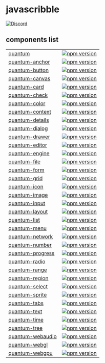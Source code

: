 # javascribble

[![Discord](https://img.shields.io/discord/714863701802352671.svg?label=&logo=discord&logoColor=ffffff&color=7389D8&labelColor=6A7EC2)](https://discord.gg/enBATx9)

## components list

|                                                                      |                                                                                                                                               |
|----------------------------------------------------------------------|-----------------------------------------------------------------------------------------------------------------------------------------------|
| [quantum](https://github.com/javascribble/quantum)                   | [![npm version](https://badge.fury.io/js/@javascribble%2Fquantum.svg)](https://www.npmjs.com/package/@javascribble/quantum)                   |
| [quantum-anchor](https://github.com/javascribble/quantum-anchor)     | [![npm version](https://badge.fury.io/js/@javascribble%2Fquantum-anchor.svg)](https://www.npmjs.com/package/@javascribble/quantum-anchor)     |
| [quantum-button](https://github.com/javascribble/quantum-button)     | [![npm version](https://badge.fury.io/js/@javascribble%2Fquantum-button.svg)](https://www.npmjs.com/package/@javascribble/quantum-button)     |
| [quantum-canvas](https://github.com/javascribble/quantum-canvas)     | [![npm version](https://badge.fury.io/js/@javascribble%2Fquantum-canvas.svg)](https://www.npmjs.com/package/@javascribble/quantum-canvas)     |
| [quantum-card](https://github.com/javascribble/quantum-card)         | [![npm version](https://badge.fury.io/js/@javascribble%2Fquantum-card.svg)](https://www.npmjs.com/package/@javascribble/quantum-card)         |
| [quantum-check](https://github.com/javascribble/quantum-check)       | [![npm version](https://badge.fury.io/js/@javascribble%2Fquantum-check.svg)](https://www.npmjs.com/package/@javascribble/quantum-check)       |
| [quantum-color](https://github.com/javascribble/quantum-color)       | [![npm version](https://badge.fury.io/js/@javascribble%2Fquantum-color.svg)](https://www.npmjs.com/package/@javascribble/quantum-color)       |
| [quantum-context](https://github.com/javascribble/quantum-context)   | [![npm version](https://badge.fury.io/js/@javascribble%2Fquantum-context.svg)](https://www.npmjs.com/package/@javascribble/quantum-context)   |
| [quantum-details](https://github.com/javascribble/quantum-details)   | [![npm version](https://badge.fury.io/js/@javascribble%2Fquantum-details.svg)](https://www.npmjs.com/package/@javascribble/quantum-details)   |
| [quantum-dialog](https://github.com/javascribble/quantum-dialog)     | [![npm version](https://badge.fury.io/js/@javascribble%2Fquantum-dialog.svg)](https://www.npmjs.com/package/@javascribble/quantum-dialog)     |
| [quantum-drawer](https://github.com/javascribble/quantum-drawer)     | [![npm version](https://badge.fury.io/js/@javascribble%2Fquantum-drawer.svg)](https://www.npmjs.com/package/@javascribble/quantum-drawer)     |
| [quantum-editor](https://github.com/javascribble/quantum-editor)     | [![npm version](https://badge.fury.io/js/@javascribble%2Fquantum-editor.svg)](https://www.npmjs.com/package/@javascribble/quantum-editor)     |
| [quantum-engine](https://github.com/javascribble/quantum-engine)     | [![npm version](https://badge.fury.io/js/@javascribble%2Fquantum-engine.svg)](https://www.npmjs.com/package/@javascribble/quantum-engine)     |
| [quantum-file](https://github.com/javascribble/quantum-file)         | [![npm version](https://badge.fury.io/js/@javascribble%2Fquantum-file.svg)](https://www.npmjs.com/package/@javascribble/quantum-file)         |
| [quantum-form](https://github.com/javascribble/quantum-form)         | [![npm version](https://badge.fury.io/js/@javascribble%2Fquantum-form.svg)](https://www.npmjs.com/package/@javascribble/quantum-form)         |
| [quantum-grid](https://github.com/javascribble/quantum-grid)         | [![npm version](https://badge.fury.io/js/@javascribble%2Fquantum-grid.svg)](https://www.npmjs.com/package/@javascribble/quantum-grid)         |
| [quantum-icon](https://github.com/javascribble/quantum-icon)         | [![npm version](https://badge.fury.io/js/@javascribble%2Fquantum-icon.svg)](https://www.npmjs.com/package/@javascribble/quantum-icon)         |
| [quantum-image](https://github.com/javascribble/quantum-image)       | [![npm version](https://badge.fury.io/js/@javascribble%2Fquantum-image.svg)](https://www.npmjs.com/package/@javascribble/quantum-image)       |
| [quantum-input](https://github.com/javascribble/quantum-input)       | [![npm version](https://badge.fury.io/js/@javascribble%2Fquantum-input.svg)](https://www.npmjs.com/package/@javascribble/quantum-input)       |
| [quantum-layout](https://github.com/javascribble/quantum-layout)     | [![npm version](https://badge.fury.io/js/@javascribble%2Fquantum-layout.svg)](https://www.npmjs.com/package/@javascribble/quantum-layout)     |
| [quantum-list](https://github.com/javascribble/quantum-list)         | [![npm version](https://badge.fury.io/js/@javascribble%2Fquantum-list.svg)](https://www.npmjs.com/package/@javascribble/quantum-list)         |
| [quantum-menu](https://github.com/javascribble/quantum-menu)         | [![npm version](https://badge.fury.io/js/@javascribble%2Fquantum-menu.svg)](https://www.npmjs.com/package/@javascribble/quantum-menu)         |
| [quantum-network](https://github.com/javascribble/quantum-network)   | [![npm version](https://badge.fury.io/js/@javascribble%2Fquantum-network.svg)](https://www.npmjs.com/package/@javascribble/quantum-network)   |
| [quantum-number](https://github.com/javascribble/quantum-number)     | [![npm version](https://badge.fury.io/js/@javascribble%2Fquantum-number.svg)](https://www.npmjs.com/package/@javascribble/quantum-number)     |
| [quantum-progress](https://github.com/javascribble/quantum-progress) | [![npm version](https://badge.fury.io/js/@javascribble%2Fquantum-progress.svg)](https://www.npmjs.com/package/@javascribble/quantum-progress) |
| [quantum-radio](https://github.com/javascribble/quantum-radio)       | [![npm version](https://badge.fury.io/js/@javascribble%2Fquantum-radio.svg)](https://www.npmjs.com/package/@javascribble/quantum-radio)       |
| [quantum-range](https://github.com/javascribble/quantum-range)       | [![npm version](https://badge.fury.io/js/@javascribble%2Fquantum-range.svg)](https://www.npmjs.com/package/@javascribble/quantum-range)       |
| [quantum-region](https://github.com/javascribble/quantum-region)     | [![npm version](https://badge.fury.io/js/@javascribble%2Fquantum-region.svg)](https://www.npmjs.com/package/@javascribble/quantum-region)     |
| [quantum-select](https://github.com/javascribble/quantum-select)     | [![npm version](https://badge.fury.io/js/@javascribble%2Fquantum-select.svg)](https://www.npmjs.com/package/@javascribble/quantum-select)     |
| [quantum-sprite](https://github.com/javascribble/quantum-sprite)     | [![npm version](https://badge.fury.io/js/@javascribble%2Fquantum-sprite.svg)](https://www.npmjs.com/package/@javascribble/quantum-sprite)     |
| [quantum-tabs](https://github.com/javascribble/quantum-tabs)         | [![npm version](https://badge.fury.io/js/@javascribble%2Fquantum-tabs.svg)](https://www.npmjs.com/package/@javascribble/quantum-tabs)         |
| [quantum-text](https://github.com/javascribble/quantum-text)         | [![npm version](https://badge.fury.io/js/@javascribble%2Fquantum-text.svg)](https://www.npmjs.com/package/@javascribble/quantum-text)         |
| [quantum-time](https://github.com/javascribble/quantum-time)         | [![npm version](https://badge.fury.io/js/@javascribble%2Fquantum-time.svg)](https://www.npmjs.com/package/@javascribble/quantum-time)         |
| [quantum-tree](https://github.com/javascribble/quantum-tree)         | [![npm version](https://badge.fury.io/js/@javascribble%2Fquantum-tree.svg)](https://www.npmjs.com/package/@javascribble/quantum-tree)         |
| [quantum-webaudio](https://github.com/javascribble/quantum-webaudio) | [![npm version](https://badge.fury.io/js/@javascribble%2Fquantum-webaudio.svg)](https://www.npmjs.com/package/@javascribble/quantum-webaudio) |
| [quantum-webgl](https://github.com/javascribble/quantum-webgl)       | [![npm version](https://badge.fury.io/js/@javascribble%2Fquantum-webgl.svg)](https://www.npmjs.com/package/@javascribble/quantum-webgl)       |
| [quantum-webgpu](https://github.com/javascribble/quantum-webgpu)     | [![npm version](https://badge.fury.io/js/@javascribble%2Fquantum-webgpu.svg)](https://www.npmjs.com/package/@javascribble/quantum-webgpu)     |